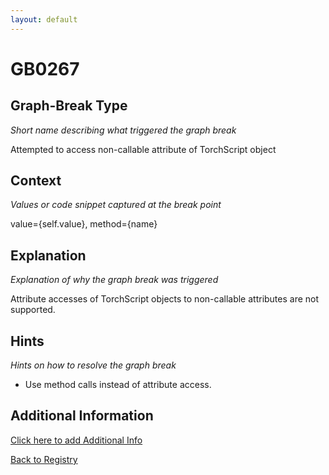 ```yaml
---
layout: default
---
```

# GB0267

## Graph-Break Type
*Short name describing what triggered the graph break*

Attempted to access non-callable attribute of TorchScript object

## Context
*Values or code snippet captured at the break point*

value={self.value}, method={name}

## Explanation
*Explanation of why the graph break was triggered*

Attribute accesses of TorchScript objects to non-callable attributes are not supported.

## Hints
*Hints on how to resolve the graph break*

- Use method calls instead of attribute access.


## Additional Information

<!-- ADDITIONAL INFORMATION START - Add custom information below this line -->

<!-- ADDITIONAL INFORMATION END -->


[Click here to add Additional Info](https://github.com/meta-pytorch/compile-graph-break-site/edit/main/docs/gb/gb0267.md)

[Back to Registry](../index.html)
